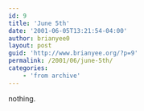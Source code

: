 ```yaml
---
id: 9
title: 'June 5th'
date: '2001-06-05T13:21:54-04:00'
author: brianyee0
layout: post
guid: 'http://www.brianyee.org/?p=9'
permalink: /2001/06/june-5th/
categories:
    - 'from archive'
---
```


nothing.